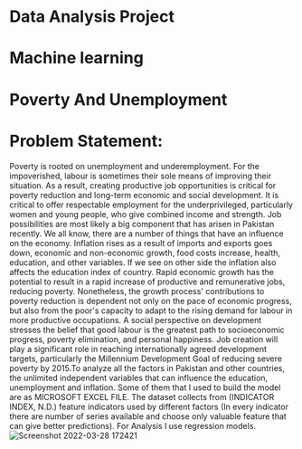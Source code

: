 # Data Analysis Project
# Machine learning
# Poverty And Unemployment 
# Problem Statement:
Poverty is rooted on unemployment and underemployment. For the impoverished, labour is sometimes their sole means of improving their situation. As a result, creating productive job opportunities is critical for poverty reduction and long-term economic and social development. It is critical to offer respectable employment for the underprivileged, particularly women and young people, who give combined income and strength. Job possibilities are most likely a big component that has arisen in Pakistan recently. We all know, there are a number of things that have an influence on the economy. Inflation rises as a result of imports and exports goes down, economic and non-economic growth, food costs increase, health, education, and other variables. If we see on other side the inflation also affects the education index of country. Rapid economic growth has the potential to result in a rapid increase of productive and remunerative jobs, reducing poverty. Nonetheless, the growth process' contributions to poverty reduction is dependent not only on the pace of economic progress, but also from the poor's capacity to adapt to the rising demand for labour in more productive occupations. A social perspective on development stresses the belief that good labour is the greatest path to socioeconomic progress, poverty elimination, and personal happiness. Job creation will play a significant role in reaching internationally agreed development targets, particularly the Millennium Development Goal of reducing severe poverty by 2015.To analyze all the factors in Pakistan and other countries, the unlimited independent variables that can influence the education, unemployment and inflation. Some of them that I used to build the model are as MICROSOFT EXCEL FILE. The dataset collects from (INDICATOR INDEX, N.D.) feature indicators used by different factors (In every indicator there are number of series available and choose only valuable feature that can give better predictions). For Analysis I use regression models.
![Screenshot 2022-03-28 172421](https://user-images.githubusercontent.com/45207841/160397455-1ec050ee-acc1-4c30-9922-ccf0962ee5be.png)

